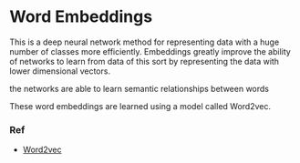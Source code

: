 # Word Embeddings

This is a deep neural network method for representing data with a huge number of classes more efficiently. Embeddings greatly improve the ability of networks to learn from data of this sort by representing the data with lower dimensional vectors.

the networks are able to learn semantic relationships between words

These word embeddings are learned using a model called Word2vec.






### Ref

- [Word2vec](https://en.wikipedia.org/wiki/Word2vec)
